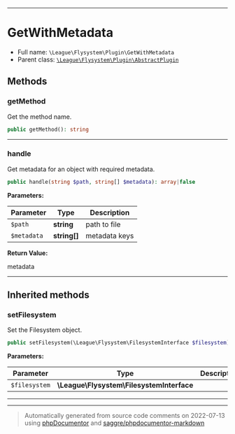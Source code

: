 ***

# GetWithMetadata





* Full name: `\League\Flysystem\Plugin\GetWithMetadata`
* Parent class: [`\League\Flysystem\Plugin\AbstractPlugin`](./AbstractPlugin.md)




## Methods


### getMethod

Get the method name.

```php
public getMethod(): string
```











***

### handle

Get metadata for an object with required metadata.

```php
public handle(string $path, string[] $metadata): array|false
```








**Parameters:**

| Parameter | Type | Description |
|-----------|------|-------------|
| `$path` | **string** | path to file |
| `$metadata` | **string[]** | metadata keys |


**Return Value:**

metadata



***


## Inherited methods


### setFilesystem

Set the Filesystem object.

```php
public setFilesystem(\League\Flysystem\FilesystemInterface $filesystem): mixed
```








**Parameters:**

| Parameter | Type | Description |
|-----------|------|-------------|
| `$filesystem` | **\League\Flysystem\FilesystemInterface** |  |




***


***
> Automatically generated from source code comments on 2022-07-13 using [phpDocumentor](http://www.phpdoc.org/) and [saggre/phpdocumentor-markdown](https://github.com/Saggre/phpDocumentor-markdown)
